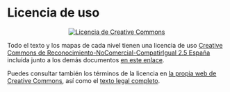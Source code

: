 
# Licencia de uso

<p align="center">
  <a rel="license" href="http://creativecommons.org/licenses/by-nc-sa/2.5/es/"><img alt="Licencia de Creative Commons" style="border-width:0" src="https://i.creativecommons.org/l/by-nc-sa/2.5/es/88x31.png" /></a>
</p>

Todo el texto y los mapas de cada nivel tienen una licencia de uso [Creative Commons de Reconocimiento-NoComercial-CompatirIgual 2.5 España](http://creativecommons.org/licenses/by-nc-sa/2.5/es/) incluída junto a los demás documentos [en este enlace](./99-cc-by-nc-sa-2.5-es.md).

Puedes consultar también los términos de la licencia en [la propia web de Creative Commons](https://creativecommons.org/licenses/by-nc-sa/2.5/deed.es), así como el [texto legal completo](https://creativecommons.org/licenses/by-nc-sa/2.5/es/legalcode.es).
